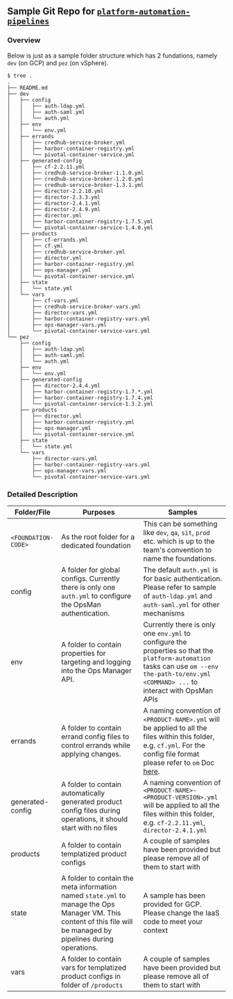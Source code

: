 ## Sample Git Repo for [`platform-automation-pipelines`](https://github.com/brightzheng100/platform-automation-pipelines)

### Overview

Below is just as a sample folder structure which has 2 fundations, namely `dev` (on GCP) and `pez` (on vSphere).

```
$ tree .
.
├── README.md
├── dev
│   ├── config
│   │   ├── auth-ldap.yml
│   │   ├── auth-saml.yml
│   │   └── auth.yml
│   ├── env
│   │   └── env.yml
│   ├── errands
│   │   ├── credhub-service-broker.yml
│   │   ├── harbor-container-registry.yml
│   │   └── pivotal-container-service.yml
│   ├── generated-config
│   │   ├── cf-2.2.11.yml
│   │   ├── credhub-service-broker-1.1.0.yml
│   │   ├── credhub-service-broker-1.2.0.yml
│   │   ├── credhub-service-broker-1.3.1.yml
│   │   ├── director-2.2.10.yml
│   │   ├── director-2.3.3.yml
│   │   ├── director-2.4.1.yml
│   │   ├── director-2.4.9.yml
│   │   ├── director.yml
│   │   ├── harbor-container-registry-1.7.5.yml
│   │   └── pivotal-container-service-1.4.0.yml
│   ├── products
│   │   ├── cf-errands.yml
│   │   ├── cf.yml
│   │   ├── credhub-service-broker.yml
│   │   ├── director.yml
│   │   ├── harbor-container-registry.yml
│   │   ├── ops-manager.yml
│   │   └── pivotal-container-service.yml
│   ├── state
│   │   └── state.yml
│   └── vars
│       ├── cf-vars.yml
│       ├── credhub-service-broker-vars.yml
│       ├── director-vars.yml
│       ├── harbor-container-registry-vars.yml
│       ├── ops-manager-vars.yml
│       └── pivotal-container-service-vars.yml
└── pez
    ├── config
    │   ├── auth-ldap.yml
    │   ├── auth-saml.yml
    │   └── auth.yml
    ├── env
    │   └── env.yml
    ├── generated-config
    │   ├── director-2.4.4.yml
    │   ├── harbor-container-registry-1.7.*.yml
    │   ├── harbor-container-registry-1.7.4.yml
    │   └── pivotal-container-service-1.3.2.yml
    ├── products
    │   ├── director.yml
    │   ├── harbor-container-registry.yml
    │   ├── ops-manager.yml
    │   └── pivotal-container-service.yml
    ├── state
    │   └── state.yml
    └── vars
        ├── director-vars.yml
        ├── harbor-container-registry-vars.yml
        ├── ops-manager-vars.yml
        └── pivotal-container-service-vars.yml
```

### Detailed Description

| Folder/File | Purposes | Samples  |
| --- | --- | --- |
| `<FOUNDATION-CODE>`  | As the root folder for a dedicated foundation | This can be something like `dev`, `qa`, `sit`, `prod` etc. which is up to the team's convention to name the foundations. |
| config | A folder for global configs. Currently there is only one `auth.yml` to configure the OpsMan authentication. | The default `auth.yml` is for basic authentication. Please refer to sample of `auth-ldap.yml` and `auth-saml.yml` for other mechanisms |
| env | A folder to contain properties for targeting and logging into the Ops Manager API.  | Currently there is only one `env.yml` to configure the properties so that the `platform-automation` tasks can use `om --env the-path-to/env.yml <COMMAND> ...` to interact with OpsMan APIs |
| errands | A folder to contain errand config files to control errands while applying changes.  | A naming convention of `<PRODUCT-NAME>.yml` will be applied to all the files within this folder, e.g. `cf.yml`. For the config file format please refer to `om` Doc [here](https://github.com/pivotal-cf/om/tree/master/docs/apply-changes).  |
| generated-config | A folder to contain automatically generated product config files during operations, it should start with no files  | A naming convention of `<PRODUCT-NAME>-<PRODUCT-VERSION>.yml` will be applied to all the files within this folder, e.g. `cf-2.2.11.yml`, `director-2.4.1.yml` |
| products | A folder to contain templatized product configs  | A couple of samples have been provided but please remove all of them to start with |
| state | A folder to contain the meta information named `state.yml` to manage the Ops Manager VM. This content of this file will be managed by pipelines during operations.  | A sample has been provided for GCP. Please change the IaaS code to meet your context |
| vars | A folder to contain vars for templatized product configs in folder of `/products` | A couple of samples have been provided but please remove all of them to start with |
